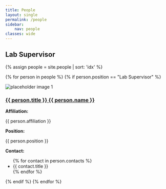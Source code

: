 ```yaml
---
title: People
layout: single
permalink: /people
sidebar:
    nav: people
classes: wide
---
```

<style>

</style>

## Lab Supervisor

<!-- Assign and Sort collection of people -->
{% assign people = site.people | sort: 'idx' %}

<!-- Iterate orver the collection -->
{% for person in people %}
{% if person.position == "Lab Supervisor" %}
<div class="row">
    <div class="col-2">
        <div class="people_image">
            <img src="{{ site.baseurl }}{{ person.header.teaser }}" alt="placeholder image 1">
        </div>
    </div>
    <div class="col-10">
        <div class="people_body">
            <h3><a href="{{ site.baseurl }}{{ person.url }}" rel="permalink">{{ person.title }} {{ person.name }}</a></h3>
            <div class="">
                <b>Affiliation:</b><p>{{ person.affiliation }}</p>
                <b>Position:</b><p>{{ person.position }}</p>
            </div>
            <div>
                <b>Contact:</b>
                <ul>
            {% for contact in person.contacts %}
                <li>
                    <a href='{{ contact.url }}' target='_blank' style='color: inherit; text-decoration: none;'>
                        <i class='{{ contact.icon }}' aria-hidden='true'></i>
                        {{ contact.title }}
                    </a>
                </li>
            {% endfor %}
                </ul>
            </div>
        </div>
    </div>
</div>
{% endif %}
{% endfor %}
